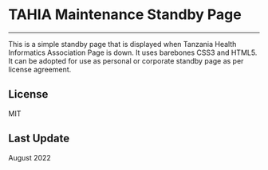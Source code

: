 # TAHIA Maintenance Standby Page #
-----------------

This is a simple standby page that is displayed when Tanzania Health Informatics Association Page is down. It uses barebones CSS3 and HTML5. It can be adopted for use as personal or corporate standby page as per license agreement.

## License ##
MIT

## Last Update ##
August 2022